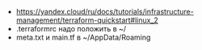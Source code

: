 - https://yandex.cloud/ru/docs/tutorials/infrastructure-management/terraform-quickstart#linux_2
- .terraformrc надо положить в ~/
- meta.txt и main.tf в ~/AppData/Roaming
